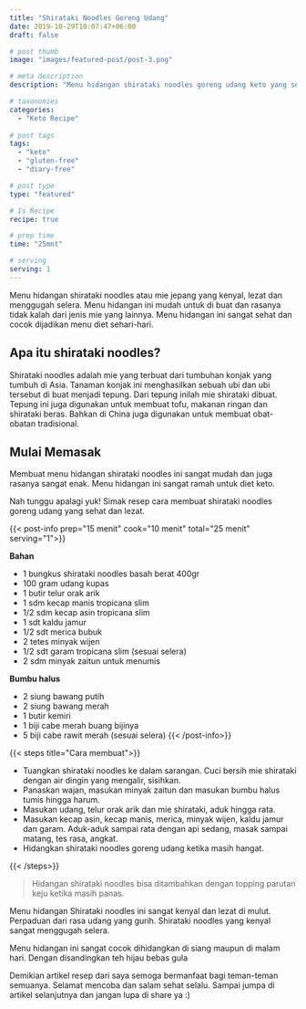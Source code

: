 ```yaml
---
title: "Shirataki Noodles Goreng Udang"
date: 2019-10-29T10:07:47+06:00
draft: false

# post thumb
image: "images/featured-post/post-3.png"

# meta description
description: "Menu hidangan shirataki noodles goreng udang keto yang sehat dan lezat sangat menggugah selera sangat pas dijadikan menu sehari-hari."

# taxonomies
categories:
  - "Keto Recipe"
  
# post tags
tags:
  - "keto"
  - "gluten-free"
  - "diary-free"

# post type
type: "featured"

# Is Recipe
recipe: true

# prep time
time: "25mnt"

# serving
serving: 1
---
```


Menu hidangan shirataki noodles atau mie jepang yang kenyal, lezat dan menggugah selera. Menu hidangan ini mudah untuk di buat dan rasanya tidak kalah dari jenis mie yang lainnya. Menu hidangan ini sangat sehat dan cocok dijadikan menu diet sehari-hari.

## Apa itu shirataki noodles?

Shirataki noodles adalah mie yang terbuat dari tumbuhan konjak yang tumbuh di Asia. Tanaman konjak ini menghasilkan sebuah ubi dan ubi tersebut di buat menjadi tepung. Dari tepung inilah mie shirataki dibuat. Tepung ini juga digunakan untuk membuat tofu, makanan ringan dan shirataki beras. Bahkan di China juga digunakan untuk membuat obat-obatan tradisional.

## Mulai Memasak

Membuat menu hidangan shirataki noodles ini sangat mudah dan juga rasanya sangat enak. Menu hidangan ini sangat ramah untuk diet keto.

Nah tunggu apalagi yuk! Simak resep cara membuat shirataki noodles goreng udang yang sehat dan lezat.

{{< post-info prep="15 menit" cook="10 menit" total="25 menit" serving="1">}}

__Bahan__
- 1 bungkus shirataki noodles basah berat 400gr
- 100 gram udang kupas
- 1 butir telur orak arik
- 1 sdm kecap manis tropicana slim
- 1/2 sdm kecap asin tropicana slim
- 1 sdt kaldu jamur
- 1/2 sdt merica bubuk
- 2 tetes minyak wijen
- 1/2 sdt garam tropicana slim (sesuai selera)
- 2 sdm minyak zaitun untuk menumis

__Bumbu halus__
- 2 siung bawang putih
- 2 siung bawang merah
- 1 butir kemiri
- 1 biji cabe merah buang bijinya
- 5 biji cabe rawit merah (sesuai selera)
{{< /post-info>}}

{{< steps title="Cara membuat">}}
- Tuangkan shirataki noodles ke dalam sarangan. Cuci bersih mie shirataki dengan air dingin yang mengalir, sisihkan.
- Panaskan wajan, masukan minyak zaitun dan masukan bumbu halus tumis hingga harum.
- Masukan udang, telur orak arik dan mie shirataki, aduk hingga rata.
- Masukan kecap asin, kecap manis, merica, minyak wijen, kaldu jamur dan garam. Aduk-aduk sampai rata dengan api sedang, masak sampai matang, tes rasa, angkat.
- Hidangkan shirataki noodles goreng udang ketika masih hangat.

{{< /steps>}}

> Hidangan shirataki noodles bisa ditambahkan dengan topping parutan keju ketika masih panas.

Menu hidangan Shirataki noodles ini sangat kenyal dan lezat di mulut. Perpaduan dari rasa udang yang gurih. Shirataki noodles yang kenyal sangat menggugah selera.

Menu hidangan ini sangat cocok dihidangkan di siang maupun di malam hari. Dengan disandingkan teh hijau bebas gula

Demikian artikel resep dari saya semoga bermanfaat bagi teman-teman semuanya. Selamat mencoba dan salam sehat selalu. Sampai jumpa di artikel selanjutnya dan jangan lupa di share ya :)